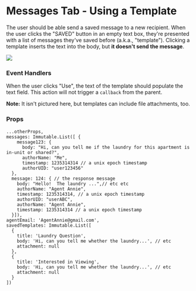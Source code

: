 # Messages Tab - Using a Template

The user should be able send a saved message to a new recipient. When the user clicks the "SAVED" button in an empty text box, they're presented with a list of messages they've saved before (a.k.a., "template").  Clicking a template inserts the text into the body, but __it doesn't send the message__.

![](http://i.imgur.com/nFANDhk.png)

### Event Handlers

When the user clicks "Use", the text of the template should populate the text field.  This action will not trigger a `callback` from the parent.

**Note:** It isn't pictured here, but templates can include file attachments, too.

  ### Props

```
...otherProps,
messages: Immutable.List([ {
    message123: {
      body: "Hi, can you tell me if the laundry for this apartment is in-unit or shared?",
      authorName: "Me",
      timestamp: 1235314314 // a unix epoch timestamp
      authorUID: "user123456"
  },
  message: 124: { // the response message
    body: "Hello!  The laundry ...",// etc etc
    authorName: "Agent Annie",
    timestamp: 1235314314, // a unix epoch timestamp
    authorUID: "userABC",
    authorName: "Agent Annie",
    timestamp: 1235314314 // a unix epoch timestamp
  }]),
agentEmail: 'AgentAnnie@gmail.com',
savedTemplates: Immutable.List([
  {
    title: 'Laundry Question',
    body: 'Hi, can you tell me whether the laundry...', // etc
    attachment: null
  },
  {
    title: 'Interested in Viewing',
    body: 'Hi, can you tell me whether the laundry...', // etc
    attachment: null
  }
])
```

